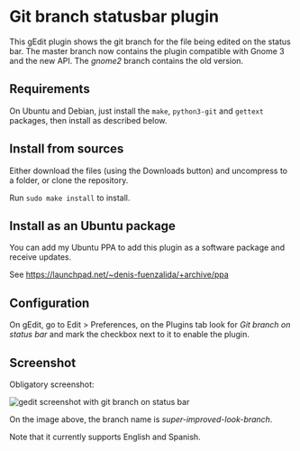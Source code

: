 Git branch statusbar plugin
==========================

This gEdit plugin shows the git branch for the file being edited on the status bar. The master branch now contains the plugin compatible with Gnome 3 and the new API. The *gnome2* branch contains the old version.

Requirements
------------

On Ubuntu and Debian, just install the `make`, `python3-git` and `gettext` packages, then install as described below.

Install from sources
------------

Either download the files (using the Downloads button) and uncompress to a folder, or clone the repository.

Run `sudo make install` to install.

Install as an Ubuntu package
------------

You can add my Ubuntu PPA to add this plugin as a software package and receive updates.

See https://launchpad.net/~denis-fuenzalida/+archive/ppa

Configuration
------------

On gEdit, go to Edit > Preferences, on the Plugins tab look for *Git branch on status bar* and mark the checkbox next to it to enable the plugin.

Screenshot
----------

Obligatory screenshot:

![gedit screenshot with git branch on status bar](http://i.imgur.com/cMtgx.png)

On the image above, the branch name is *super-improved-look-branch*. 

Note that it currently supports English and Spanish.

